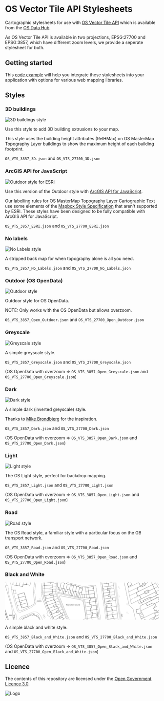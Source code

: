 # OS Vector Tile API Stylesheets

Cartographic stylesheets for use with [OS Vector Tile API](https://osdatahub.os.uk/docs/vts/overview) which is available from the [OS Data Hub](https://osdatahub.os.uk/).

As OS Vector Tile API is available in two projections, EPSG:27700 and EPSG:3857, which have different zoom levels, we provide a seperate stylesheet for both.

## Getting started

This [code example](https://labs.os.uk/public/os-data-hub-examples/os-vector-tile-api/vts-example-custom-style) will help you integrate these stylesheets into your application with options for various web mapping libraries.

## Styles

### 3D buildings

![3D buildings style](img/3D.png)

Use this style to add 3D building extrusions to your map.

This style uses the building height attributes (RelHMax) on OS MasterMap Topography Layer buildings to show the maximum height of each building footprint.

`OS_VTS_3857_3D.json` and `OS_VTS_27700_3D.json`

### ArcGIS API for JavaScript

![Outdoor style for ESRI](img/ESRI.png)

Use this version of the Outdoor style with [ArcGIS API for JavaScript](https://developers.arcgis.com/javascript/).

Our labelling rules for OS MasterMap Topography Layer Cartographic Text use some elements of the [Mapbox Style Specification](https://docs.mapbox.com/mapbox-gl-js/style-spec/) that aren't supported by ESRI. These styles have been designed to be fully compatible with ArcGIS API for JavaScript.

`OS_VTS_3857_ESRI.json` and `OS_VTS_27700_ESRI.json`

### No labels

![No Labels style](img/No_Labels.png)

A stripped back map for when topography alone is all you need.

`OS_VTS_3857_No_Labels.json` and `OS_VTS_27700_No_Labels.json`

### Outdoor (OS OpenData)

![Outdoor style](img/ESRI.png)

Outdoor style for OS OpenData.

NOTE: Only works with the OS OpenData but allows overzoom.

`OS_VTS_3857_Open_Outdoor.json` and `OS_VTS_27700_Open_Outdoor.json`

### Greyscale

![Greyscale style](img/Greyscale.png)

A simple greyscale style.

`OS_VTS_3857_Greyscale.json` and `OS_VTS_27700_Greyscale.json`

(OS OpenData with overzoom => `OS_VTS_3857_Open_Greyscale.json` and `OS_VTS_27700_Open_Greyscale.json`)

### Dark

![Dark style](img/Dark.png)

A simple dark (inverted greyscale) style.

Thanks to [Mike Brondbjerg](https://twitter.com/mikebrondbjerg/status/1353765133558943745) for the inspiration.

`OS_VTS_3857_Dark.json` and `OS_VTS_27700_Dark.json`

(OS OpenData with overzoom => `OS_VTS_3857_Open_Dark.json` and `OS_VTS_27700_Open_Dark.json`)

### Light

![Light style](img/Light.png)

The OS Light style, perfect for backdrop mapping.

`OS_VTS_3857_Light.json` and `OS_VTS_27700_Light.json`

(OS OpenData with overzoom => `OS_VTS_3857_Open_Light.json` and `OS_VTS_27700_Open_Light.json`)

### Road

![Road style](img/Road.png)

The OS Road style, a familiar style with a particular focus on the GB transport network.

`OS_VTS_3857_Road.json` and `OS_VTS_27700_Road.json`

(OS OpenData with overzoom => `OS_VTS_3857_Open_Road.json` and `OS_VTS_27700_Open_Road.json`)

### Black and White

![Black and White style](img/Black_and_White.png)

A simple black and white style.

`OS_VTS_3857_Black_and_White.json` and `OS_VTS_27700_Black_and_White.json`

(OS OpenData with overzoom => `OS_VTS_3857_Open_Black_and_White.json` and `OS_VTS_27700_Open_Black_and_White.json`)

## Licence

The contents of this repository are licensed under the [Open Government Licence 3.0](https://www.nationalarchives.gov.uk/doc/open-government-licence/version/3/).

![Logo](https://www.nationalarchives.gov.uk/images/infoman/ogl-symbol-41px-retina-black.png "OGL logo")
